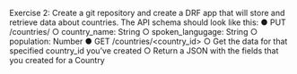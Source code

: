  Exercise 2:
Create a git repository and create a DRF app that will store and retrieve data about countries. The API schema should look like this:
● PUT /countries/
○ country_name: String
○ spoken_langugage: String
○ population: Number
● GET /countries/<country_id>
○ Get the data for that specified country_id you’ve created
○ Return a JSON with the fields that you created for a Country
